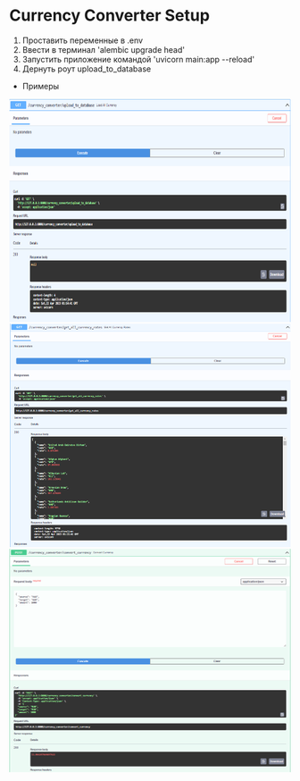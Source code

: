 # Currency Converter Setup

1. Проставить переменные в .env
2. Ввести в терминал 'alembic upgrade head'
3. Запустить приложение командой 'uvicorn main:app --reload'
4. Дернуть роут upload_to_database
- Примеры


<img height="400" src="https://github.com/Lufa1u/Currency_Converter/blob/main/images/Screenshot_3.png?raw=true" title="Upload currency to database" width="600"/>
<img height="400" src="https://github.com/Lufa1u/Currency_Converter/blob/main/images/Screenshot_2.png?raw=true" title="Get all currencies" width="600"/>
<img height="400" src="https://github.com/Lufa1u/Currency_Converter/blob/main/images/Screenshot_1.png?raw=true" title="Convert currencies" width="600"/>